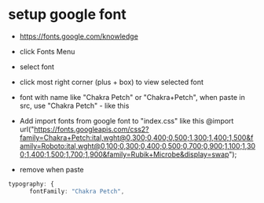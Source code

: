 # setup google font

- https://fonts.google.com/knowledge
- click Fonts Menu
- select font
- click most right corner (plus + box) to view selected font
- font with name like "Chakra Petch" or "Chakra+Petch", when paste in src, use "Chakra Petch" - like this

- Add import fonts from google font to "index.css" like this
  @import url("https://fonts.googleapis.com/css2?family=Chakra+Petch:ital,wght@0,300;0,400;0,500;1,300;1,400;1,500&family=Roboto:ital,wght@0,100;0,300;0,400;0,500;0,700;0,900;1,100;1,300;1,400;1,500;1,700;1,900&family=Rubik+Microbe&display=swap");

- remove <style></style> when paste

```ts
typography: {
      fontFamily: "Chakra Petch",
```
